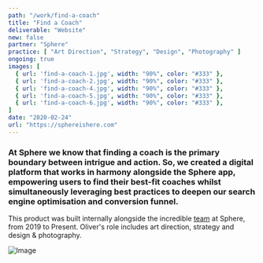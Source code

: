 ```yaml
---
path: "/work/find-a-coach"
title: "Find a Coach"
deliverable: "Website"
new: false
partner: "Sphere"
practice: [ "Art Direction", "Strategy", "Design", "Photography" ]
ongoing: true
images: [
  { url: 'find-a-coach-1.jpg', width: "90%", color: "#333" },
  { url: 'find-a-coach-2.jpg', width: "90%", color: "#333" },
  { url: 'find-a-coach-4.jpg', width: "90%", color: "#333" },
  { url: 'find-a-coach-5.jpg', width: "90%", color: "#333" },
  { url: 'find-a-coach-6.jpg', width: "90%", color: "#333" },
]
date: "2020-02-24"
url: "https://sphereishere.com"
---
```


### At Sphere we know that finding a coach is the primary boundary between intrigue and action. So, we created a digital platform that works in harmony alongside the Sphere app, empowering users to find their best-fit coaches whilst simultaneously leveraging best practices to deepen our search engine optimisation and conversion funnel.

This product was built internally alongside the incredible [team](https://www.sphereishere.com/about-us) at Sphere, from 2019 to Present. Oliver's role includes art direction, strategy and design & photography.

![Image](https://scontent-sea1-1.cdninstagram.com/vp/7c6d3c1b766b28a3f36f578ac631339b/5E6FD871/t51.2885-15/e35/s1080x1080/67733574_194237461576782_8159737459493914971_n.jpg?_nc_ht=scontent-sea1-1.cdninstagram.com&_nc_cat=106)